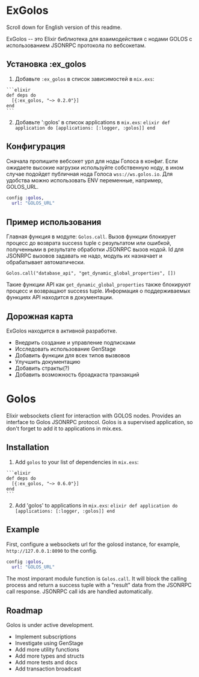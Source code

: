 # ExGolos

Scroll down for English version of this readme.

ExGolos -- это Elixir библиотека для взаимодействия с нодами GOLOS с использованием JSONRPC протокола по вебсокетам.

## Установка :ex_golos

  1. Добавьте `:ex_golos` в список зависимостей в `mix.exs`:

    ```elixir
    def deps do
      [{:ex_golos, "~> 0.2.0"}]
    end
    ```

  2. Добавьте ':golos' в список applications в `mix.exs`:
    ```elixir
    def application do
      [applications: [:logger, :golos]]
    end
    ```

## Конфигурация

Сначала пропишите вебсокет урл для ноды Голоса в конфиг. Если ожидаете высокие нагрузки используйте собственную ноду, в ином случае подойдет публичная нода Голоса `wss://ws.golos.io`. Для удобства можно использовать ENV переменные, например, GOLOS_URL.

```elixir
config :golos,
  url: "GOLOS_URL"
```

## Пример использования

Главная функция в модуле: `Golos.call`. Вызов функции блокирует процесс до возврата success tuple с результатом или ошибкой, полученными в результате обработки JSONRPC вызов нодой. Id для JSONRPC вызовов задавать не надо, модуль их назначает и обрабатывает автоматически.

`Golos.call("database_api", "get_dynamic_global_properties", [])`

Такие функции API как `get_dynamic_global_properties` также блокируют процесс и возвращают success tuple. Информация о поддерживаемых функциях API находится в документации.

## Дорожная карта

ExGolos находится в активной разработке.

* Внедрить создание и управление подписками
* Исследовать использование GenStage
* Добавить функции для всех типов вызвовов
* Улучшить документацию
* Добавить стракты(?)
* Добавить возможность броадкаста транзакций

# Golos

Elixir websockets client for interaction with GOLOS nodes. Provides an interface to Golos JSONRPC protocol. Golos is a supervised application, so don't forget to add it to applications in mix.exs.

## Installation

  1. Add `golos` to your list of dependencies in `mix.exs`:

    ```elixir
    def deps do
      [{:ex_golos, "~> 0.6.0"}]
    end
    ```

  2. Add 'golos' to applications in `mix.exs`:
    ```elixir
    def application do
      [applications: [:logger, :golos]]
    end
    ```

## Example

First, configure a websockets url for the golosd instance, for example, `http://127.0.0.1:8090` to the config.

```elixir
config :golos,
  url: "GOLOS_URL"
```

The most imporant module function is `Golos.call`. It will block the calling process and return a success tuple with a "result" data from the JSONRPC call response. JSONRPC call ids are handled automatically.


## Roadmap

Golos is under active development.

* Implement subscriptions
* Investigate using GenStage
* Add more utility functions
* Add more types and structs
* Add more tests and docs
* Add transaction broadcast
